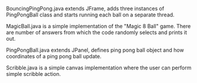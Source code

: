 BouncingPingPong.java extends JFrame, adds three instances of PingPongBall class and starts running each ball on a separate thread.

MagicBall.java is a simple implementation of the "Magic 8 Ball" game. There are number of answers from which the code randomly selects and prints it out.

PingPongBall.java extends JPanel, defines ping pong ball object and how coordinates of a ping pong ball update.

Scribble.java is a simple canvas implementation where the user can perform simple scribble action.
